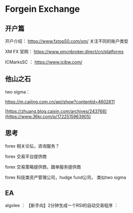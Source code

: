# Forgein Exchange


## 开户篇

开户介绍：
https://www.fxtop50.com/xm/
关注不同的账户类型

XM FX 官网：
https://www.xmcnbroker.direct/cn/platforms

ICMarksSC ： https://www.icibw.com/


## 他山之石

two sigma：

https://m.caijing.com.cn/api/show?contentid=4602611

[https://zhuang.blog.caixin.com/archives/243768](https://www.36kr.com/p/1722515963905)


## 思考

forex 相关论坛，咨询服务？

forex 交易平台提供商

forex 交易策略提供商，跟单服务提供商

forex  科技类资产管理公司，hudge fund公司， 类似two sigma

## EA


algolee ： 【新手向】2分钟生成一个RSI的自动交易程序 ： 


